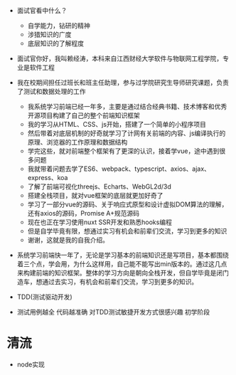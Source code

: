 - 面试官看中什么？
  - 自学能力，钻研的精神
  - 涉猎知识的广度
  - 底层知识的了解程度

- 面试官你好，我叫赖经涛，本科来自江西财经大学软件与物联网工程学院，专业是软件工程
- 我在校期间担任过班长和班主任助理，参与过学院研究生导师研究课题，负责了测试和数据处理的工作
    - 我系统学习前端已经一年多，主要是通过结合经典书籍、技术博客和优秀开源项目构建了自己的整个前端知识框架
    - 我的学习从HTML、CSS、js开始，搭建了一个简单的小程序项目
    - 然后带着对底层机制的好奇就学习了计网有关前端的内容、js编译执行的原理、浏览器的工作原理和数据结构
    - 学完这些，就对前端整个框架有了更深的认识，接着学vue，途中遇到很多问题
    - 我就带着问题去学了ES6、webpack、typescript、axios、ajax、express、koa
    - 了解了前端可视化threejs、Echarts、WebGL2d/3d
    - 搭建全栈项目，就对vue框架的底层就更加好奇了
    - 学习了一部分vue的源码、关于响应式原型和设计虚拟DOM算法的理解，还有axios的源码，Promise A+规范源码
    - 现在也正在学习使用nuxt SSR开发和熟悉hooks编程
    - 但是自学毕竟有限，想通过实习有机会和前辈们交流，学习到更多的知识
    - 谢谢，这就是我的自我介绍。

- 系统学习前端快一年了，无论是学习基本的前端知识还是写项目，基本都围绕着三个点，学会用，为什么这样用，自己能不能写出min版本的。通过这几点来构建前端的知识框架。整体的学习方向是朝向全栈开发，但自学毕竟是闭门造车，想通过去实习，有机会和前辈们交流，学习到更多的知识。

- TDD(测试驱动开发)
- 测试用例越全 代码越准确 对TDD测试敏捷开发方式很感兴趣 初学阶段 

# 清流
- node实现




